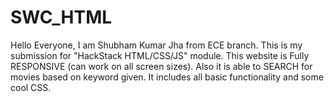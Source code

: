 # SWC_HTML
Hello Everyone,
I am Shubham Kumar Jha from ECE branch. This is my submission for "HackStack HTML/CSS/JS" module.
This website is Fully RESPONSIVE (can work on all screen sizes).
Also it is able to SEARCH for movies based on keyword given.
It includes all basic functionality and some cool CSS.
